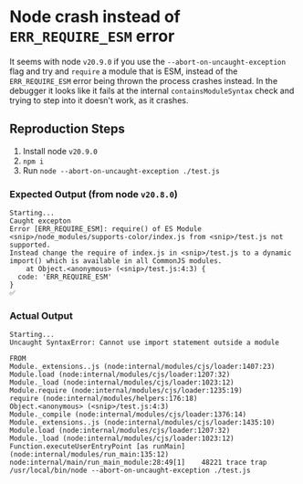 # Node crash instead of `ERR_REQUIRE_ESM` error

It seems with node `v20.9.0` if you use the `--abort-on-uncaught-exception` flag and try and `require` a module that is ESM, instead of the `ERR_REQUIRE_ESM` error being thrown the process crashes instead. In the debugger it looks like it fails at the internal `containsModuleSyntax` check and trying to step into it doesn't work, as it crashes.

## Reproduction Steps
1. Install node `v20.9.0`
2. `npm i`
3. Run `node --abort-on-uncaught-exception ./test.js`

### Expected Output (from node `v20.8.0`)
```
Starting...
Caught excepton
Error [ERR_REQUIRE_ESM]: require() of ES Module <snip>/node_modules/supports-color/index.js from <snip>/test.js not supported.
Instead change the require of index.js in <snip>/test.js to a dynamic import() which is available in all CommonJS modules.
    at Object.<anonymous> (<snip>/test.js:4:3) {
  code: 'ERR_REQUIRE_ESM'
}
✅
```

### Actual Output
```
Starting...
Uncaught SyntaxError: Cannot use import statement outside a module

FROM
Module._extensions..js (node:internal/modules/cjs/loader:1407:23)
Module.load (node:internal/modules/cjs/loader:1207:32)
Module._load (node:internal/modules/cjs/loader:1023:12)
Module.require (node:internal/modules/cjs/loader:1235:19)
require (node:internal/modules/helpers:176:18)
Object.<anonymous> (<snip>/test.js:4:3)
Module._compile (node:internal/modules/cjs/loader:1376:14)
Module._extensions..js (node:internal/modules/cjs/loader:1435:10)
Module.load (node:internal/modules/cjs/loader:1207:32)
Module._load (node:internal/modules/cjs/loader:1023:12)
Function.executeUserEntryPoint [as runMain] (node:internal/modules/run_main:135:12)
node:internal/main/run_main_module:28:49[1]    48221 trace trap  /usr/local/bin/node --abort-on-uncaught-exception ./test.js
```
